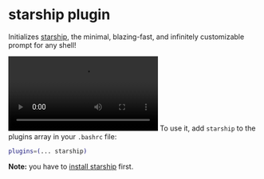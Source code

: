 # starship plugin

Initializes [starship](https://github.com/starship/starship), the minimal, blazing-fast, and infinitely customizable prompt for any shell!

![Tutorial](https://starship.rs/demo.webm)
To use it, add `starship` to the plugins array in your `.bashrc` file:

```bash
plugins=(... starship)
```

**Note:** you have to [install starship](https://github.com/starship/starship?tab=readme-ov-file#step-1-install-starship) first.
